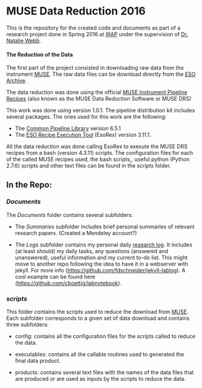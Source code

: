 # MUSE Data Reduction 2016

This is the repository for the created code and documents as part of a research project done in Spring 2016 at [IRAP](http://www.irap.omp.eu/en) under the supervision of [Dr. Natalie Webb](http://userpages.irap.omp.eu/~nwebb/).

####  The Reduction of the Data

The first part of the project consisted in downloading raw data from the instrument [MUSE](https://www.eso.org/sci/facilities/develop/instruments/muse.html). The raw data files can be download directly from the [ESO Archive](http://archive.eso.org/cms/eso-data.html).  

The data reduction was done using the official  [MUSE Instrument Pipeline Recipes]((https://www.eso.org/sci/software/pipelines/muse/muse-pipe-recipes.html). ) (also known as the MUSE Data Reduction Software or MUSE DRS)


This work was done using version 1.0.1. The pipeline distribution kit includes several packages. The ones used for this work are the following:

-  The [Common Pipeline Library](http://www.eso.org/sci/software/cpl/download.html) version 6.5.1
-  The [ESO Recipe Execution Tool](http://www.eso.org/sci/software/cpl/esorex.html) (EsoRex) version 3.11.1. 

All the data reduction was done calling EsoRex to exexute the MUSE DRS recipes from a bash (version 4.3.11) scripts.  The configuration files for each of the called MUSE recipes used, the bash scripts,, useful python (Python 2.7.6)  scripts and other text files can be found in the *scripts* folder. 

## In the Repo:

### *Documents*

The *Documents* folder contains several subfolders:

- The *Summaries* subfolder includes  brief personal summaries of relevant research papers. (Created a Mendeley account?)

- The *Logs* subfolder contains my personal daily [research log](Documents/Logs/WorkLog/worklog.md).  It includes (at least should)  my daily tasks, any questions (answered and unanswered), useful information and my current to-do list. This might move to another repo following the idea to have it in a webserver with jekyll. For more info (https://github.com/fdschneider/jekyll-lablog).  A cool example can be found here (https://github.com/cboettig/labnotebook). 

### *scripts*

This folder contains the scripts used to reduce the download from [MUSE](https://www.eso.org/sci/facilities/develop/instruments/muse.html). Each subfolder corresponds to a given set of data download and contains three subfolders:

-  config: contains all the configuration files for the scripts called to reduce the data.

-  executables: contains all the callable routines used to generated the final data product.

-  products:  contains several text files with the names of the data files that are produced or are used as inputs by the scripts to reduce the data. 

